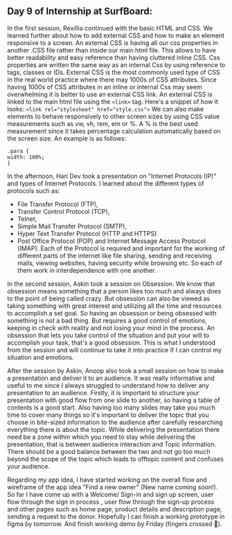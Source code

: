 ## Day 9 of Internship at SurfBoard:

In the first session, Rexillia continued with the basic HTML and CSS. We learned further about how to add external CSS and how to make an element responsive to a screen. An external CSS is having all our css properties in another .CSS file rather than inside our main html file. This allows to have better readability and easy reference than having cluttered inline CSS. Css properties are written the same way as an internal Css by using reference to tags, classes or IDs. External CSS is the most commonly used type of CSS in the real world practice where there may 1000s of CSS attributes. Since having 1000s of CSS attributes in an inline or internal Css may seem overwhelming it is better to use an external CSS link. An external CSS is linked to the main html file using the `<link>` tag.  Here's a snippet of how it looks:
```<link rel="stylesheet" href="style.css">```
We can also make elements to behave responsively to other screen sizes by using CSS value measurements such as vw, vh, rem, em or %. A % is the best used measurement since it takes percentage calculation automatically based on the screen size. An example is as follows:

```
.para {
width: 100%;
}
```

In the afternoon, Hari Dev took a presentation on "Internet Protocols (IP)" and types of Internet Protocols. I learned about the different types of protocols such as:
- File Transfer Protocol (FTP), 
- Transfer Control Protocol (TCP),
- Telnet, 
- Simple Mail Transfer Protocol (SMTP),
- Hyper Text Transfer Protocol (HTTP and HTTPS)
- Post Office Protocol (POP) and Internet Message Access Protocol (IMAP).
 Each of the Protocol is required and important for the working of different parts of the internet like file sharing, sending and receiving mails, viewing websites, having security while browsing etc. So each of them work in interdependence with one another.

In the second session, Askin took a session on Obsession. We know that obsession means something that a person likes too much and always does to the point of being called crazy. But obsession can also be viewed as taking something with great interest and utilizing all the time and resources to accomplish a set goal. So having an obsession or being obsessed with something is not a bad thing. But requires a good control of emotions, keeping in check with reality and not losing your mind in the process. An obsession that lets you take control of the situation and put your will to accomplish your task, that's a good obsession. This is what I understood from the session and will continue to take it into practice if I can control my situation and emotions.

After the session by Askin, Anoop also took a small session on how to make a presentation and deliver it to an audience. It was really informative and useful to me since I always struggled to understand how to deliver any presentation to an audience. Firstly, it is important to structure your presentation with good flow from one slide to another, so having a table of contents is a good start. Also having too many slides may take you much time to cover many things so it's important to deliver the topic that you choose in bite-sized information to the audience after carefully researching everything there is about the topic. While delivering the presentation there need be a zone within which you need to stay while delivering the presentation, that is between audience interaction and Topic information. There should be a good balance between the two and not go too much beyond the scope of the topic which leads to offtopic content and confuses your audience.

Regarding my app idea, I have started working on the overall flow and wireframe of the app idea "Find a new owner" (New name coming soon!). So far I have come up with a Welcome/ Sign-in and sign up screen, user flow through the sign in process , user flow through the sign-up process and other pages such as home page, product details and description page, sending a request to the donor. Hopefully I can finish a working prototype in figma by tomorrow. And finish working demo by Friday (fingers crossed 🤞).





